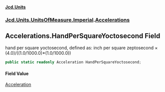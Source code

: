#### [Jcd.Units](index.md 'index')
### [Jcd.Units.UnitsOfMeasure.Imperial](Jcd.Units.UnitsOfMeasure.Imperial.md 'Jcd.Units.UnitsOfMeasure.Imperial').[Accelerations](Accelerations.md 'Jcd.Units.UnitsOfMeasure.Imperial.Accelerations')

## Accelerations.HandPerSquareYoctosecond Field

hand per square yoctosecond, defined as: inch per square zeptosecond × (4.0)/((1.0/1000.0)*(1.0/1000.0))

```csharp
public static readonly Acceleration HandPerSquareYoctosecond;
```

#### Field Value
[Acceleration](Acceleration.md 'Jcd.Units.UnitTypes.Acceleration')